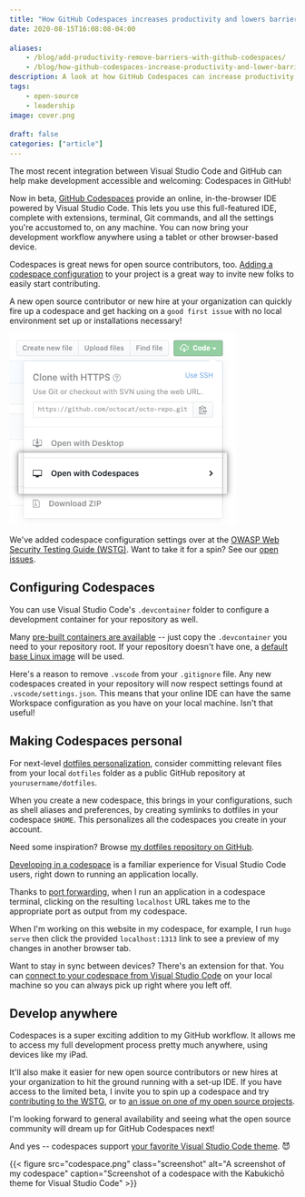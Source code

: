 ```yaml
---
title: "How GitHub Codespaces increases productivity and lowers barriers"
date: 2020-08-15T16:08:08-04:00

aliases:
    - /blog/add-productivity-remove-barriers-with-github-codespaces/
    - /blog/how-github-codespaces-increase-productivity-and-lower-barriers/
description: A look at how GitHub Codespaces can increase productivity and help new teammates and contributors start developing fast.
tags:
    - open-source
    - leadership
image: cover.png
 
draft: false
categories: ["article"]
---
```


The most recent integration between Visual Studio Code and GitHub can help make development accessible and welcoming: Codespaces in GitHub!

Now in beta, [GitHub Codespaces](https://docs.github.com/en/github/developing-online-with-codespaces/about-codespaces) provide an online, in-the-browser IDE powered by Visual Studio Code. This lets you use this full-featured IDE, complete with extensions, terminal, Git commands, and all the settings you're accustomed to, on any machine. You can now bring your development workflow anywhere using a tablet or other browser-based device.

Codespaces is great news for open source contributors, too. [Adding a codespace configuration](https://docs.github.com/en/github/developing-online-with-codespaces/configuring-codespaces-for-your-project) to your project is a great way to invite new folks to easily start contributing.

A new open source contributor or new hire at your organization can quickly fire up a codespace and get hacking on a `good first issue` with no local environment set up or installations necessary!

![Starting a new codespace](open-with-codespaces-button.png)

We've added codespace configuration settings over at the [OWASP Web Security Testing Guide (WSTG)](https://github.com/OWASP/wstg). Want to take it for a spin? See our [open issues](https://github.com/OWASP/wstg/issues).

## Configuring Codespaces

You can use Visual Studio Code's `.devcontainer` folder to configure a development container for your repository as well.

Many [pre-built containers are available](https://github.com/microsoft/vscode-dev-containers/tree/master/containers) -- just copy the `.devcontainer` you need to your repository root. If your repository doesn't have one, a [default base Linux image](https://github.com/microsoft/vscode-dev-containers/tree/master/containers/codespaces-linux) will be used.

Here's a reason to remove `.vscode` from your `.gitignore` file. Any new codespaces created in your repository will now respect settings found at `.vscode/settings.json`. This means that your online IDE can have the same Workspace configuration as you have on your local machine. Isn't that useful!

## Making Codespaces personal

For next-level [dotfiles personalization](https://docs.github.com/en/github/developing-online-with-codespaces/personalizing-codespaces-for-your-account), consider committing relevant files from your local `dotfiles` folder as a public GitHub repository at `yourusername/dotfiles`.

When you create a new codespace, this brings in your configurations, such as shell aliases and preferences, by creating symlinks to dotfiles in your codespace `$HOME`. This personalizes all the codespaces you create in your account.

Need some inspiration? Browse [my dotfiles repository on GitHub](https://github.com/victoriadrake/dotfiles).

[Developing in a codespace](https://docs.github.com/en/github/developing-online-with-codespaces/developing-in-a-codespace) is a familiar experience for Visual Studio Code users, right down to running an application locally.

Thanks to [port forwarding](https://docs.github.com/en/github/developing-online-with-codespaces/developing-in-a-codespace), when I run an application in a codespace terminal, clicking on the resulting `localhost` URL takes me to the appropriate port as output from my codespace.

When I'm working on this website in my codespace, for example, I run `hugo serve` then click the provided `localhost:1313` link to see a preview of my changes in another browser tab.

Want to stay in sync between devices? There's an extension for that. You can [connect to your codespace from Visual Studio Code](https://docs.github.com/en/github/developing-online-with-codespaces/connecting-to-your-codespace-from-visual-studio-code) on your local machine so you can always pick up right where you left off.

## Develop anywhere

Codespaces is a super exciting addition to my GitHub workflow. It allows me to access my full development process pretty much anywhere, using devices like my iPad.

It'll also make it easier for new open source contributors or new hires at your organization to hit the ground running with a set-up IDE. If you have access to the limited beta, I invite you to spin up a codespace and try [contributing to the WSTG](https://github.com/OWASP/wstg/issues), or to [an issue on one of my open source projects](https://github.com/victoriadrake?tab=repositories).

I'm looking forward to general availability and seeing what the open source community will dream up for GitHub Codespaces next!

And yes -- codespaces support [your favorite Visual Studio Code theme](https://github.com/victoriadrake/kabukicho-vscode). 😈

{{< figure src="codespace.png" class="screenshot" alt="A screenshot of my codespace" caption="Screenshot of a codespace with the Kabukichō theme for Visual Studio Code" >}}

